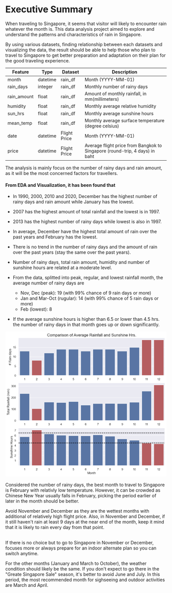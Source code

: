 # Executive Summary

When traveling to Singapore, it seems that visitor will likely to encounter rain whatever the month is. This data analysis project aimed to explore and understand the patterns and characteristics of rain in Singapore.

By using various datasets, finding relationship between each datasets and visualizing the data, the result should be able to help those who plan to travel to Singapore to get better preparation and adaptation on their plan for the good traveling experience.

|Feature|Type|Dataset|Description|
|---|---|---|---|
|month|datetime|rain_df|Month (YYYY-MM-01)|
|rain_days|integer|rain_df|Monthly number of rainy days|
|rain_amount|float|rain_df|Amount of monthly rainfall, in mm(millimeters)|
|humidity|float|rain_df|Monthly average relative humidity|
|sun_hrs|float|rain_df|Monthly average sunshine hours|
|mean_temp|float|rain_df|Monthly average surface temperature (degree celsius)|
|date|datetime|Flight Price|Month (YYYY-MM-01)|
|price|datetime|Flight Price|Average flight price from Bangkok to Singapore (round-trip, 4 days) in baht|

The analysis is mainly focus on the number of rainy days and rain amount, as it will be the most concerned factors for travellers.

#### **From EDA and Visualization, it has been found that**
* In 1990, 2000, 2010 and 2020, December has the highest number of rainy days and rain amount while January has the lowest.

* 2007 has the highest amount of total rainfall and the lowest is in 1997.

* 2013 has the highest number of rainy days while lowest is also in 1997.

* In average, December have the highest total amount of rain over the past years and February has the lowest.

* There is no trend in the number of rainy days and the amount of rain over the past years (stay the same over the past years).

* Number of rainy days, total rain amount, humidity and number of sunshine hours are related at a moderate level.
* From the data, splitted into peak, regular, and lowest rainfall month, the average number of rainy days are
    * Nov, Dec (peak): 19 (with 99% chance of 9 rain days or more)
    * Jan and Mar-Oct (rugular): 14 (with 99% chance of 5 rain days or more)
    * Feb (lowest): 8
    
* If the average sunshine hours is higher than 6.5 or lower than 4.5 hrs. the number of rainy days in that month goes up or down significantly.

![Rainfall and Sunshine Hours](images/Comparison%20of%20Rainfall%20and%20Sunshine%20Hours.png)

Considered the number of rainy days, the best month to travel to Singapore is February with relativly low temperature.
However, it can be crowded as Chinese New Year usually falls in February, picking the period earlier of later in the month should be better.

Avoid November and December as they are the wettest months with additional of relatively high flight price.
Also, in November and December, if it still haven't rain at least 9 days at the near end of the month, keep it mind that it is likely to rain every day from that point.

<br>
If there is no choice but to go to Singapore in November or December, focuses more or always prepare for an indoor alternate plan so you can switch anytime.

For the other months (January and March to October), the weather condition should likely be the same. If you don't expect to go there in the "Greate Singapore Sale" season, it's better to avoid June and July. In this period, the most recommended month for sighseeing and outdoor activities are March and April.